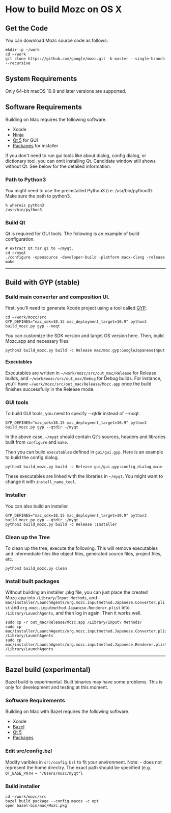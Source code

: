 How to build Mozc on OS X
=========================

## Get the Code

You can download Mozc source code as follows:

```
mkdir -p ~/work
cd ~/work
git clone https://github.com/google/mozc.git -b master --single-branch --recursive
```

## System Requirements

Only 64-bit macOS 10.9 and later versions are supported.

## Software Requirements

Building on Mac requires the following software.

  * Xcode
  * [Ninja](https://github.com/ninja-build/ninja)
  * [Qt 5](https://download.qt.io/official_releases/qt/) for GUI
  * [Packages](http://s.sudre.free.fr/Software/Packages/about.html) for installer

If you don't need to run gui tools like about dialog, config dialog, or dictionary tool, you can omit installing Qt.  Candidate window still shows without Qt.  See below for the detailed information.

### Path to Python3

You might need to use the preinstalled Python3 (i.e. /usr/bin/python3).
Make sure the path to python3.

```
% whereis python3
/usr/bin/python3
```

### Build Qt

Qt is required for GUI tools. The following is an example of build configuration.

```
# extract Qt.tar.gz to ~/myqt.
cd ~/myqt
./configure -opensource -developer-build -platform macx-clang -release
make
```


-----

## Build with GYP (stable)


### Build main converter and composition UI.

First, you'll need to generate Xcode project using a tool called [GYP](https://chromium.googlesource.com/external/gyp).

```
cd ~/work/mozc/src
GYP_DEFINES="mac_sdk=10.15 mac_deployment_target=10.9" python3 build_mozc.py gyp --noqt
```

You can customize the SDK version and target OS version here. Then, build Mozc.app and necessary files:

```
python3 build_mozc.py build -c Release mac/mac.gyp:GoogleJapaneseInput
```

#### Executables

Executables are written in `~/work/mozc/src/out_mac/Release` for Release builds, and `~/work/mozc/src/out_mac/Debug` for Debug builds. For instance, you'll have `~/work/mozc/src/out_mac/Release/Mozc.app` once the build finishes successfully in the Release mode.

### GUI tools

To build GUI tools, you need to specify --qtdir instead of --noqt.

```
GYP_DEFINES="mac_sdk=10.15 mac_deployment_target=10.9" python3 build_mozc.py gyp --qtdir ~/myqt
```

In the above case, `~/myqt` should contain Qt's sources, headers and libraries built from `configure` and `make`.

Then you can build `executable`s defined in `gui/gui.gyp`.  Here is an example to build the config dialog.

```
python3 build_mozc.py build -c Release gui/gui.gyp:config_dialog_main
```

These executables are linked with the libraries in `~/myqt`.  You might want to change it with `install_name_tool`.


### Installer

You can also build an installer.
```
GYP_DEFINES="mac_sdk=10.15 mac_deployment_target=10.9" python3 build_mozc.py gyp --qtdir ~/myqt
python3 build_mozc.py build -c Release :Installer
```


### Clean up the Tree

To clean up the tree, execute the following. This will remove executables and intermediate files like object files, generated source files, project files, etc.

```
python3 build_mozc.py clean
```

### Install built packages

Without building an installer .pkg file, you can just place the created Mozc.app into `/Library/Input Methods`, and `mac/installer/LaunchAgents/org.mozc.inputmethod.Japanese.Converter.plist` and `org.mozc.inputmethod.Japanese.Renderer.plist` into `/Library/LaunchAgents`, and then log in again.  Then it works well.

```
sudo cp -r out_mac/Release/Mozc.app /Library/Input\ Methods/
sudo cp mac/installer/LaunchAgents/org.mozc.inputmethod.Japanese.Converter.plist /Library/LaunchAgents
sudo cp mac/installer/LaunchAgents/org.mozc.inputmethod.Japanese.Renderer.plist /Library/LaunchAgents
```

-----

## Bazel build (experimental)

Bazel build is experimental. Built binaries may have some problems.
This is only for development and testing at this moment.

### Software Requirements

Building on Mac with Bazel requires the following software.

  * Xcode
  * [Bazel](https://docs.bazel.build/versions/master/install-os-x.html)
  * [Qt 5](https://download.qt.io/official_releases/qt/)
  * [Packages](http://s.sudre.free.fr/Software/Packages/about.html)


### Edit src/config.bzl

Modify varibles in `src/config.bzl` to fit your environment.
Note: `~` does not represent the home directry.
The exact path should be specified (e.g. `QT_BASE_PATH = "/Users/mozc/myqt"`).

### Build installer

```
cd ~/work/mozc/src
bazel build package --config macos -c opt
open bazel-bin/mac/Mozc.pkg
```
